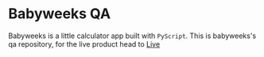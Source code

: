 # Babyweeks QA

Babyweeks is a little calculator app built with `PyScript`. This is babyweeks's qa repository, for the live product head to [Live](https://github.com/ntemposd/babyweeks)
